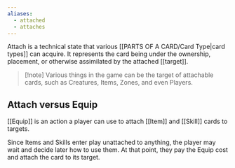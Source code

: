 ```yaml
---
aliases:
  - attached
  - attaches
---
```

Attach is a technical state that various [[PARTS OF A CARD/Card Type|card types]] can acquire. It represents the card being under the ownership, placement, or otherwise assimilated by the attached [[target]]. 

> [!note] Various things in the game can be the target of attachable cards, such as Creatures, Items, Zones, and even Players.


## Attach versus Equip

[[Equip]] is an action a player can use to attach [[Item]] and [[Skill]] cards to targets.

Since Items and Skills enter play unattached to anything, the player may wait and decide later how to use them. At that point, they pay the Equip cost and attach the card to its target.